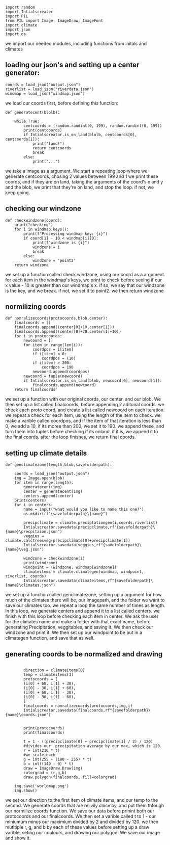 
```
import random
import Intialscreator 
import PIL
from PIL import Image, ImageDraw, ImageFont
import climate
import json
import os
```
we import our needed modules, including functions from initals and climates

## loading our json's and setting up a center generator:
```
coords = load_json("output.json")
riverlist = load_json("riverdata.json")
windmap = load_json("windmap.json")
```
we load our coords first, before defining this function:

```
def generatecent(blolb):
    
    while True:
        centcoords = (random.randint(0, 199), random.randint(0, 199))
        print(centcoords)
        if Intialscreator.is_on_land(blolb, centcoords[0], centcoords[1]):
            print("land!")
            return centcoords
            break
        else:
            print("...")
```
we take a image as a argument. We start a repeating loop where we generate centcoords, chosing 2 values between 199 and 1
we print these coords, and if they are on land, taking the arguments of the coord's x and y and the blob, we print that they're on land, and stop the loop.
if not, we keep going.

## checking our windzone
```
def checkwindzone(coord):
    print("checking")
    for i in windmap.keys():
        print(f"Processing windmap key: {i}")
        if coord[1] - 10 < windmap[i][0]:
            print(f"windzone is {i}")
            windzone = i
            break
        else:
            windzone = 'point2'
    return windzone
```
we set up a function called check windzone, using our coord as a argument.
for each item in the windmap's keys, we print to check before seeing if our x value - 10 is greater than our windmap's x.
if so, we say that our windzone is the key, and we break.
if not, we set it to point2.
we then return windzone
## normilizing coords
```
def nomralizecoords(protocoords,blob,center):
    finalcoords = []
    finalcoords.append((center[0]+10,center[1]))
    finalcoords.append((center[0]+20,center[1]+10))
    for i in protocoords:
        newcoord = []
        for item in range(len(i)):
            coordpos = i[item]
            if i[item] < 0:
                coordpos = (10)
            if i[item] > 200:
                coordpos = 190
            newcoord.append(coordpos)
        newcoord = tuple(newcoord)
        if Intialscreator.is_on_land(blob, newcoord[0], newcoord[1]):
            finalcoords.append(newcoord)
    return finalcoords
```
we set up a function with our original coords, our center, and our blob.
We then set up a list called finalcoords,  before appending 2 aditonal coords.
we check each proto coord, and create a list called newcoord on each iteration. we repeat a check for each item, using the length of the item to check. we make a varible called coordpos,
and if the item of that iteration is less than 0, we add a 10,
if its moree than 200, we set it to 190.
we append these, and turn them into tuples before checking if its onland. if it is, we append it to the final coords.
after the loop finishes, we return final coords.

## setting up climate details
```
def genclimatezone(length,blob,savefolderpath):
    
    coords = load_json("output.json")
    img = Image.open(blob)
    for item in range(length):
        generatecent(img)
        center = generatecent(img)
        centers.append(center)
    print(centers)
    for i in centers:
        name = input("what would you like to name this one?")
        os.mkdir(rf"{savefolderpath}\{name}")

        precipclimate = climate.preciptationgen(i,coords,riverlist)
        Intialscreator.savedata(precipclimate,rf"{savefolderpath}\{name}\precpitaion.json")
        veggies = climate.calctreesveg(precipclimate[0]+precipclimate[1])
        Intialscreator.savedata(veggies,rf"{savefolderpath}\{name}\veg.json")

        windzone = checkwindzone(i)
        print(windzone)
        windpoint = (windzone, windmap[windzone])
        climateitems = climate.climategen(windmap, windpoint, riverlist, coords)
        Intialscreator.savedata(climateitems,rf"{savefolderpath}\{name}\climates.json")
```
we set up a function called genclimatezone, setting up a argument for how much of the climates there will be, our imagepath, and the folder we want to save our climates too.
we repeat a loop the same number of times as length. In this loop, we generate centers and append it to a list called centers.
we finish with this loop before checking each item in center. We ask the user for the climates name and make a folder with that exact name, before generating Precipitation, veggitables, and
saving it. We then check our windzone and print it. We then set up our windpoint to be put in a climategen function,
and save that as well.

## generating coords to be normalized and drawing

```

        direction = climateitems[0]
        temp = climateitems[1]
        protocoords = [
        (i[0] + 60, i[1] + 30), 
        (i[0] - 30, i[1] + 60),
        (i[0] + 60, i[1] - 30),
        (i[0] - 30, i[1] - 60),
        ]
        finalcoords = nomralizecoords(protocoords,img,i)
        Intialscreator.savedata(finalcoords,rf"{savefolderpath}\{name}\coords.json")

        
        print(protocoords)
        print(finalcoords)

        t = 1 - ((precipclimate[0] + precipclimate[1] / 2) / 120)
        #divides our  precipitation average by our max, which is 120.
        r = int(210 * t)
        #we scale each
        g = int(255 + (180 - 255) * t)
        b = int((140 - 0) * t)
        draw = ImageDraw.Draw(img)
        colorgrad = (r,g,b)
        draw.polygon(finalcoords, fill=colorgrad)
    
    img.save('worldmap.png')
    img.show()
```
we set our direction to the first item of climate items, and our temp to the second.
We generate coords that are relivily close by, and put them thtough our normilize coords function.
We save our data before prinint both our protocoords and our finalcoords.
We then set a varible called t to 1 - our miniumum minus our maximium divided by 2 and divided by 120.
we then mutltiple r, g, and b by each of these values before setting up a draw varible, seting our coulours, and drawing our polygon.
We save our image and show it.


